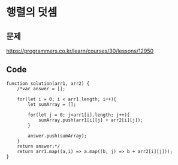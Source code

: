 행렬의 덧셈
===

문제
---
https://programmers.co.kr/learn/courses/30/lessons/12950

Code
---
```
function solution(arr1, arr2) {
    /*var answer = [];
    
    for(let i = 0; i < arr1.length; i++){
        let sumArray = [];

        for(let j = 0; j<arr1[i].length; j++){
            sumArray.push(arr1[i][j] + arr2[i][j]);
        }

        answer.push(sumArray);
    }
    return answer;*/
    return arr1.map((a,i) => a.map((b, j) => b + arr2[i][j]));
}
```

